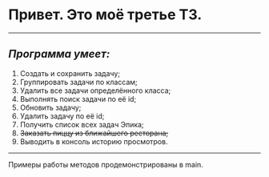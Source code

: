 # **Привет. Это моё третье ТЗ.**
--- 
## *Программа умеет:*
1. Создать и сохранить задачу;
2. Группировать задачи по классам;
3. Удалить все задачи определённого класса;
4. Выполнять поиск задачи по её id;
5. Обновить задачу;
6. Удалить задачу по её id;
7. Получить список всех задач Эпика;
8. ~~Заказать пиццу из ближайшего ресторана;~~
9. Выводить в консоль историю просмотров.
--- 
 Примеры работы методов продемонстрированы в main.
